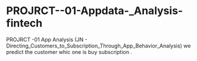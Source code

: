 # PROJRCT--01-Appdata-_Analysis-fintech
PROJRCT -01 App Analysis (JN - Directing_Customers_to_Subscription_Through_App_Behavior_Analysis)
we predict the customer whic one is buy subscription . 
